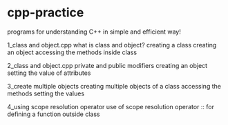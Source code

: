 # cpp-practice
programs for understanding C++ in simple and efficient way!

1_class and object.cpp 
  what is class and object?
  creating a class
  creating an object
  accessing the methods inside class
  
2_class and object.cpp 
  private and public modifiers
  creating an object
  setting the value of attributes
  
3_create multiple objects
  creating multiple objects of a class
  accessing the methods 
  setting the values
  
4_using scope resolution operator
  use of scope resolution operator :: for defining a function outside class
